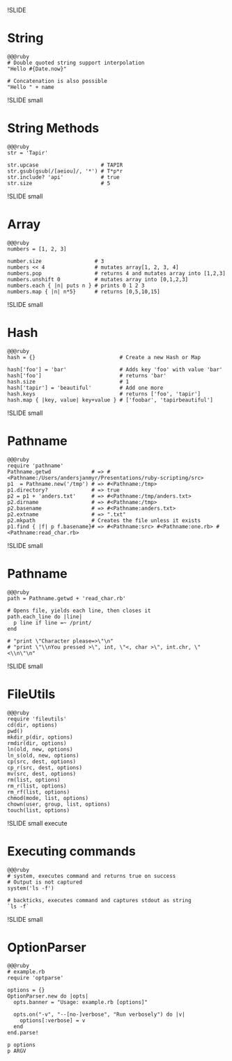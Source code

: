 !SLIDE
# String

    @@@ruby
    # Double quoted string support interpolation
    "Hello #{Date.now}"

    # Concatenation is also possible
    "Hello " + name

!SLIDE small
# String Methods

    @@@ruby
    str = 'Tapir'
    
    str.upcase                    # TAPIR
    str.gsub(gsub(/[aeiou]/, '*') # T*p*r
    str.include? 'api'            # true
    str.size                      # 5

!SLIDE small
# Array

    @@@ruby
    numbers = [1, 2, 3]

    number.size                 # 3
    numbers << 4                # mutates array[1, 2, 3, 4]
    numbers.pop                 # returns 4 and mutates array into [1,2,3]
    numbers.unshift 0           # mutates array into [0,1,2,3]
    numbers.each { |n| puts n } # prints 0 1 2 3
    numbers.map { |n| n*5}      # returns [0,5,10,15]

!SLIDE small
# Hash

    @@@ruby
    hash = {}                           # Create a new Hash or Map

    hash['foo'] = 'bar'                 # Adds key 'foo' with value 'bar'
    hash['foo']                         # returns 'bar'
    hash.size                           # 1
    hash['tapir'] = 'beautiful'         # Add one more
    hash.keys                           # returns ['foo', 'tapir']
    hash.map { |key, value| key+value } # ['foobar', 'tapirbeautiful']


!SLIDE small
# Pathname

    @@@ruby
    require 'pathname'
    Pathname.getwd             # => #<Pathname:/Users/andersjanmyr/Presentations/ruby-scripting/src>
    p1  = Pathname.new('/tmp') # => #<Pathname:/tmp>
    p1.directory?              # => true
    p2 = p1 + 'anders.txt'     # => #<Pathname:/tmp/anders.txt>
    p2.dirname                 # => #<Pathname:/tmp>
    p2.basename                # => #<Pathname:anders.txt>
    p2.extname                 # => ".txt"
    p2.mkpath                  # Creates the file unless it exists
    p1.find { |f| p f.basename}# => #<Pathname:src> #<Pathname:one.rb> #<Pathname:read_char.rb>


!SLIDE small
# Pathname

    @@@ruby
    path = Pathname.getwd + 'read_char.rb'

    # Opens file, yields each line, then closes it
    path.each_line do |line|
      p line if line =~ /print/
    end
    
    # "print \"Character please=>\"\n"
    # "print \"\\nYou pressed >\", int, \"<, char >\", int.chr, \"<\\n\"\n"

!SLIDE small
# FileUtils

    @@@ruby
    require 'fileutils'
    cd(dir, options)
    pwd()
    mkdir_p(dir, options)
    rmdir(dir, options)
    ln(old, new, options)
    ln_s(old, new, options)
    cp(src, dest, options)
    cp_r(src, dest, options)
    mv(src, dest, options)
    rm(list, options)
    rm_r(list, options)
    rm_rf(list, options)
    chmod(mode, list, options)
    chown(user, group, list, options)
    touch(list, options)
    
!SLIDE small execute
# Executing commands

    @@@ruby
    # system, executes command and returns true on success
    # Output is not captured
    system('ls -f')

    # backticks, executes command and captures stdout as string
    `ls -f` 

!SLIDE small
# OptionParser

    @@@ruby
    # example.rb
    require 'optparse'

    options = {}
    OptionParser.new do |opts|
      opts.banner = "Usage: example.rb [options]"

      opts.on("-v", "--[no-]verbose", "Run verbosely") do |v|
        options[:verbose] = v
      end
    end.parse!

    p options
    p ARGV



